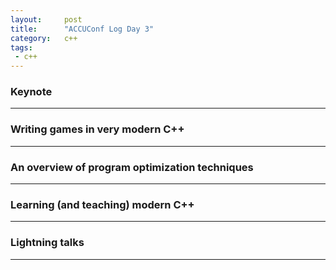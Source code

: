 ```yaml
---
layout:     post
title:      "ACCUConf Log Day 3"
category:   c++
tags:
 - c++
---
```


### Keynote

---------------------------

### Writing games in very modern C++

---------------------------

### An overview of program optimization techniques

---------------------------

### Learning (and teaching) modern C++

---------------------------

### Lightning talks

---------------------------
